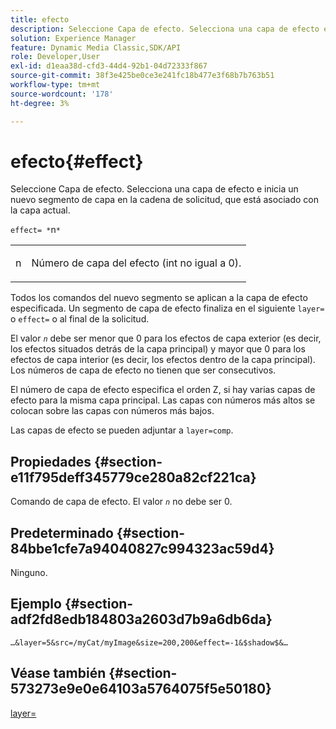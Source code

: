 ```yaml
---
title: efecto
description: Seleccione Capa de efecto. Selecciona una capa de efecto e inicia un nuevo segmento de capa en la cadena de solicitud, que está asociado con la capa actual.
solution: Experience Manager
feature: Dynamic Media Classic,SDK/API
role: Developer,User
exl-id: d1eaa38d-cfd3-44d4-92b1-04d72333f867
source-git-commit: 38f3e425be0ce3e241fc18b477e3f68b7b763b51
workflow-type: tm+mt
source-wordcount: '178'
ht-degree: 3%

---
```


# efecto{#effect}

Seleccione Capa de efecto. Selecciona una capa de efecto e inicia un nuevo segmento de capa en la cadena de solicitud, que está asociado con la capa actual.

`effect= *`n`*`

<table id="simpletable_C48DABF486604D2B9F3CBC1CD01AC76D"> 
 <tr class="strow"> 
  <td class="stentry"> <p><span class="codeph"> <span class="varname"> n</span></span> </p> </td> 
  <td class="stentry"> <p>Número de capa del efecto (int no igual a 0). </p></td> 
 </tr> 
</table>

Todos los comandos del nuevo segmento se aplican a la capa de efecto especificada. Un segmento de capa de efecto finaliza en el siguiente `layer=` o `effect=` o al final de la solicitud.

El valor *`n`* debe ser menor que 0 para los efectos de capa exterior (es decir, los efectos situados detrás de la capa principal) y mayor que 0 para los efectos de capa interior (es decir, los efectos dentro de la capa principal). Los números de capa de efecto no tienen que ser consecutivos.

El número de capa de efecto especifica el orden Z, si hay varias capas de efecto para la misma capa principal. Las capas con números más altos se colocan sobre las capas con números más bajos.

Las capas de efecto se pueden adjuntar a `layer=comp`.

## Propiedades {#section-e11f795deff345779ce280a82cf221ca}

Comando de capa de efecto. El valor *`n`* no debe ser 0.

## Predeterminado {#section-84bbe1cfe7a94040827c994323ac59d4}

Ninguno.

## Ejemplo {#section-adf2fd8edb184803a2603d7b9a6db6da}

`…&layer=5&src=/myCat/myImage&size=200,200&effect=-1&$shadow$&…`

## Véase también {#section-573273e9e0e64103a5764075f5e50180}

[layer=](/help/aem-is-ir-api/is-api/http-ref/image-serving-api-ref/c-http-protocol-reference/c-command-reference/r-layer.md)
